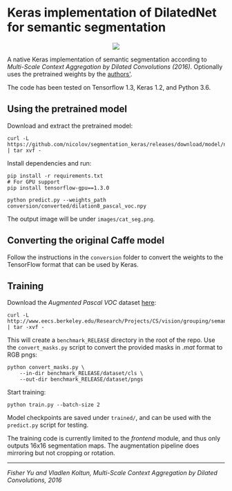 Keras implementation of DilatedNet for semantic segmentation
============================================================

<div style="text-align: center" />
<img src="http://nicolovaligi.com/cat.jpg" style="max-width: 500px" />
</div>


A native Keras implementation of semantic segmentation according to
*Multi-Scale Context Aggregation by Dilated Convolutions (2016)*. Optionally uses the pretrained weights by the
[authors'](https://github.com/fyu/dilation).

The code has been tested on Tensorflow 1.3, Keras 1.2, and Python 3.6.


Using the pretrained model
----------------

Download and extract the pretrained model:

    curl -L https://github.com/nicolov/segmentation_keras/releases/download/model/nicolov_segmentation_model.tar.gz | tar xvf -

Install dependencies and run:

```
pip install -r requirements.txt
# For GPU support
pip install tensorflow-gpu==1.3.0

python predict.py --weights_path conversion/converted/dilation8_pascal_voc.npy
```

The output image will be under `images/cat_seg.png`.


Converting the original Caffe model
-----------------------------------

Follow the instructions in the `conversion` folder to convert the weights to the TensorFlow
format that can be used by Keras.


Training
--------

Download the *Augmented Pascal VOC* dataset
[here](http://home.bharathh.info/pubs/codes/SBD/download.html):

    curl -L http://www.eecs.berkeley.edu/Research/Projects/CS/vision/grouping/semantic_contours/benchmark.tgz | tar -xvf -

This will create a `benchmark_RELEASE` directory in the root of the repo.
Use the `convert_masks.py` script to convert the provided masks in *.mat* format to RGB pngs:

    python convert_masks.py \
        --in-dir benchmark_RELEASE/dataset/cls \
        --out-dir benchmark_RELEASE/dataset/pngs

Start training:

    python train.py --batch-size 2

Model checkpoints are saved under `trained/`, and can be used with the `predict.py` script for testing.

The training code is currently limited to the *frontend* module,
and thus only outputs 16x16 segmentation maps. The augmentation
pipeline does mirroring but not cropping or rotation.

<hr>

*Fisher Yu and Vladlen Koltun, Multi-Scale Context Aggregation by Dilated Convolutions, 2016*
